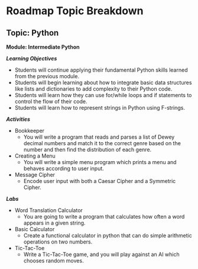 # Roadmap Topic Breakdown

## Topic: Python

**Module: Intermediate Python**

_**Learning Objectives**_

* Students will continue applying their fundamental Python skills learned from the previous module.
* Students will begin learning about how to integrate basic data structures like lists and dictionaries to add complexity to their Python code.
* Students will learn how they can use for/while loops and if statements to control the flow of their code.
* Students will learn how to represent strings in Python using F-strings.

_**Activities**_

* Bookkeeper
  * You will write a program that reads and parses a list of Dewey decimal numbers and match it to the correct genre based on the number and then find the distribution of each genre.
* Creating a Menu
  * You will write a simple menu program which prints a menu and behaves according to user input.
* Message Cipher
  * Encode user input with both a Caesar Cipher and a Symmetric Cipher.

_**Labs**_

* Word Translation Calculator
  * You are going to write a program that calculates how often a word appears in a given string.
* Basic Calculator
  * Create a functional calculator in python that can do simple arithmetic operations on two numbers.
* Tic-Tac-Toe
  * Write a Tic-Tac-Toe game, and you will play against an AI which chooses random moves.

